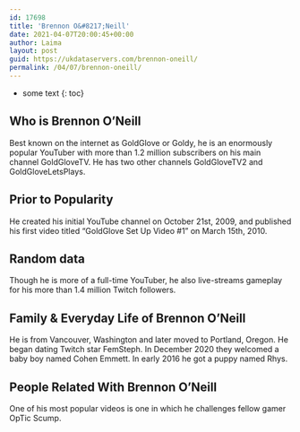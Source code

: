 ```yaml
---
id: 17698
title: 'Brennon O&#8217;Neill'
date: 2021-04-07T20:00:45+00:00
author: Laima
layout: post
guid: https://ukdataservers.com/brennon-oneill/
permalink: /04/07/brennon-oneill/
---
```


* some text
{: toc}


## Who is Brennon O&#8217;Neill
                  
                  
                  
Best known on the internet as GoldGlove or Goldy, he is an enormously popular YouTuber with more than 1.2 million subscribers on his main channel GoldGloveTV. He has two other channels GoldGloveTV2 and GoldGloveLetsPlays.
                  
              
            
              
            
                
                
                
## Prior to Popularity
                  
                  
                  
He created his initial YouTube channel on October 21st, 2009, and published his first video titled &#8220;GoldGlove Set Up Video #1&#8221; on March 15th, 2010.
                  
              
            
              
            
                
                
                
## Random data
                  
                  
                  
Though he is more of a full-time YouTuber, he also live-streams gameplay for his more than 1.4 million Twitch followers.
                  
              
            
              
            
                
                
                
## Family & Everyday Life of Brennon O&#8217;Neill
                  
                  
                  
He is from Vancouver, Washington and later moved to Portland, Oregon. He began dating Twitch star FemSteph. In December 2020 they welcomed a baby boy named Cohen Emmett. In early 2016 he got a puppy named Rhys.
                  
              
            
              
            
                
                
                
## People Related With Brennon O&#8217;Neill
                  
                  
                  
One of his most popular videos is one in which he challenges fellow gamer OpTic Scump.
                  
              
            
              
            
                
              
            
              
              
            
            
              
            
          
          
          